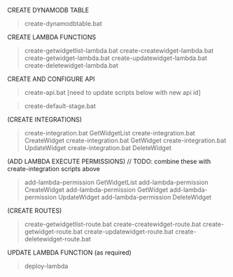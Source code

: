 CREATE DYNAMODB TABLE
> create-dynamodbtable.bat

CREATE LAMBDA FUNCTIONS
> create-getwidgetlist-lambda.bat
> create-createwidget-lambda.bat
> create-getwidget-lambda.bat
> create-updatewidget-lambda.bat
> create-deletewidget-lambda.bat

CREATE AND CONFIGURE API
> create-api.bat
[need to update scripts below with new api id]

> create-default-stage.bat

(CREATE INTEGRATIONS)
> create-integration.bat GetWidgetList
> create-integration.bat CreateWidget
> create-integration.bat GetWidget
> create-integration.bat UpdateWidget
> create-integration.bat DeleteWidget

(ADD LAMBDA EXECUTE PERMISSIONS)  // TODO: combine these with create-integration scripts above
> add-lambda-permission GetWidgetList
> add-lambda-permission CreateWidget
> add-lambda-permission GetWidget
> add-lambda-permission UpdateWidget
> add-lambda-permission DeleteWidget

(CREATE ROUTES)
> create-getwidgetlist-route.bat <integration id for GetWidgetList>
> create-createwidget-route.bat <integration id for CreateWidget>
> create-getwidget-route.bat <integration id for GetWidget>
> create-updatewidget-route.bat <integration id for UpdateWidget>
> create-deletewidget-route.bat <integration id for DeleteWidget>

UPDATE LAMBDA FUNCTION (as required)
> deploy-lambda <function-name>